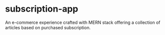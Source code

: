 # subscription-app
An e-commerce experience crafted with MERN stack offering a collection of articles based on purchased subscription.
